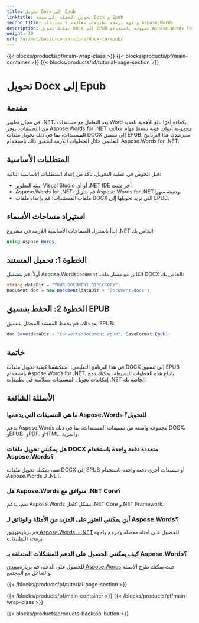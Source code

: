 ```yaml
---
title: تحويل Docx إلى Epub
linktitle: تحويل الحفلة إلى صيغة Docx و Epub
second_title: واجهة برمجة تطبيقات معالجة المستندات Aspose.Words
description: يمكنك تحويل DOCX إلى EPUB بسهولة باستخدام Aspose.Words for .NET. اتبع البرنامج التعليمي الخاص بنا للتكامل السلس مع تطبيقات .NET الخاصة بك.
weight: 10
url: /ar/net/basic-conversions/docx-to-epub/
---
```


{{< blocks/products/pf/main-wrap-class >}}
{{< blocks/products/pf/main-container >}}
{{< blocks/products/pf/tutorial-page-section >}}

# تحويل Docx إلى Epub

## مقدمة

في مجال تطوير .NET، يعد التعامل مع مستندات Word بكفاءة أمرًا بالغ الأهمية للعديد من التطبيقات. يوفر Aspose.Words for .NET مجموعة أدوات قوية تبسط مهام معالجة المستندات، بما في ذلك تحويل ملفات DOCX إلى تنسيق EPUB. سيرشدك هذا البرنامج التعليمي خلال الخطوات اللازمة لتحقيق ذلك باستخدام Aspose.Words for .NET.

## المتطلبات الأساسية

قبل الخوض في عملية التحويل، تأكد من إعداد المتطلبات الأساسية التالية:
- بيئة التطوير: Visual Studio أو أي .NET IDE آخر مثبت.
- Aspose.Words for .NET: قم بتنزيل Aspose.Words for .NET وتثبيته من[هنا](https://releases.aspose.com/words/net/).
- ملفات المستندات: قم بإعداد ملفات DOCX التي تريد تحويلها إلى EPUB.

## استيراد مساحات الأسماء

ابدأ باستيراد المساحات الأساسية اللازمة في مشروع .NET الخاص بك:

```csharp
using Aspose.Words;
```

## الخطوة 1: تحميل المستند

 أولاً، قم بتشغيل Aspose.Words`Document` الكائن مع مسار ملف DOCX الخاص بك:

```csharp
string dataDir = "YOUR DOCUMENT DIRECTORY";
Document doc = new Document(dataDir + "Document.docx");
```

## الخطوة 2: الحفظ بتنسيق EPUB

بعد ذلك، قم بحفظ المستند المحمّل بتنسيق EPUB:

```csharp
doc.Save(dataDir + "ConvertedDocument.epub", SaveFormat.Epub);
```

## خاتمة

في هذا البرنامج التعليمي، استكشفنا كيفية تحويل ملفات DOCX إلى تنسيق EPUB باستخدام Aspose.Words for .NET. باتباع هذه الخطوات البسيطة، يمكنك دمج إمكانيات تحويل المستندات بسلاسة في تطبيقات .NET الخاصة بك.

## الأسئلة الشائعة

### ما هي التنسيقات التي يدعمها Aspose.Words للتحويل؟
يدعم Aspose.Words مجموعة واسعة من تنسيقات المستندات، بما في ذلك DOCX، وEPUB، وPDF، وHTML، والمزيد.

### هل يمكنني تحويل ملفات DOCX متعددة دفعة واحدة باستخدام Aspose.Words؟
نعم، يمكنك تحويل ملفات DOCX إلى EPUB أو تنسيقات أخرى دفعة واحدة باستخدام Aspose.Words لـ .NET.

### هل Aspose.Words متوافق مع .NET Core؟
نعم، يدعم Aspose.Words بشكل كامل .NET Core و.NET Framework.

### أين يمكنني العثور على المزيد من الأمثلة والوثائق لـ Aspose.Words؟
 قم بزيارة[توثيق Aspose.Words لـ .NET](https://reference.aspose.com/words/net/) للحصول على أمثلة مفصلة ومرجع واجهة برمجة التطبيقات.

### كيف يمكنني الحصول على الدعم للمشكلات المتعلقة بـ Aspose.Words؟
 للحصول على الدعم، قم بزيارة[منتدى Aspose.Words](https://forum.aspose.com/c/words/8) حيث يمكنك طرح الأسئلة والتفاعل مع المجتمع.

{{< /blocks/products/pf/tutorial-page-section >}}

{{< /blocks/products/pf/main-container >}}
{{< /blocks/products/pf/main-wrap-class >}}

{{< blocks/products/products-backtop-button >}}

